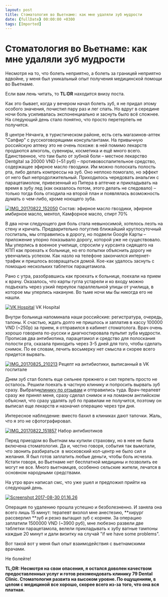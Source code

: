 ```yaml
---
layout: post
title: Стоматология во Вьетнаме: как мне удаляли зуб мудрости
date: {fullDate} 00:00:00 +0300
tags: [Imported]
---
```

# Стоматология во Вьетнаме: как мне удаляли зуб мудрости

Несмотря на то, что болеть неприятно, а болеть за границей неприятно вдвойне, у меня был уникальный опыт получения медицинской помощи во Вьетнаме. ​

​Если вам лень читать, то **TL:DR** находится внизу поста.

Как это бывает, когда у вечером начал болеть зуб, я не придал этому особого значения, почистил пару раз и лег спать. Но вдруг в середине ночи боль усиливалась экспоненциально и заснуть было всё сложнее. На следующий день стало понятно, что просто перетерпеть не получится.

В центре Нячанга, в туристическом районе, есть сеть магазинов-аптек "Сапфир" с русскоговорящими консультантами. На привычную российскую аптеку это не очень похоже: в ней помимо лекарств продаются алкоголь, сувениры, косметика и ещё много всего. Единственное, что там было от зубной боли – местное лекарство Dentgital за 20000 VND (~51 руб) – противовоспалительное средство, содержащее эфирное масло гвоздики. Им можно полоскать полость рта, либо делать компрессы на зуб. Оно неплохо помогало, но эффект от него был непродолжительный. Приходилось чередовать анальгин с парацетамолом, привезенный из Питера в аптечке и прикладывать на время в зубу лед (как оказалось потом, этого делать не следовало) – только тогда боль отходила на второй план и появлялась возможность думать о чем-либо, кроме ноющего зуба.

[![IMG_20170822_152050](https://vlaim.s3.amazonaws.com/uploads/2017/08/IMG_20170822_152050.jpg)](https://vlaim.s3.amazonaws.com/uploads/2017/08/IMG_20170822_152050.jpg) Состав: эфирное масло гвоздики, эфирное имбирное масло, ментол, Камфорное масло, спирт 70%

В два ночи следующего дня боль стала невыносимой, хотелось лезть на стену и кричать. Предварительно погуглив ближайший круглосуточный госпиталь, мы отправились в дорогу, но подвели Google Карты – приложение упорно показывало дорогу, которой уже не существовало. Мы уперлись в военное училище, спросили у курсанта сидящего на КПП как проехать к больнице, но его попытки объяснить дорогу не увенчались успехом. Как назло на телефоне закончился интернет-трафик и пришлось возвращаться домой. Кое-как удалось заснуть с помощью нескольких таблеток парацетамола.

Рано с утра, разобравшись как проехать к больнице, поехали на прием к врачу. Оказалось, что карты гугла устарели и ко входу можно подъехать через узкий переулок параллельной улицы от училища, в которое мы уперлись накануне. Во тьме ночи мы бы никогда его не нашли.

[![VK Hospital](https://vlaim.s3.amazonaws.com/uploads/2017/08/vkhospital.png)](https://vlaim.s3.amazonaws.com/uploads/2017/08/vkhospital.png) VK Hospital

Внутри больница напоминала наши российские: регистратура, очередь, талоны. К счастью, ждать долго не пришлось и заплатив в кассу 100000 VND (~250р) за прием, я отправился в кабинет стоматолога. Врач очень хорошо говорила по-русски и диагностировала пульпит зуба мудрости. Прописав два антибиотика, парацетамол и средство для полоскания полости рта, сказала приходить через 3-5 дней для того, чтобы сделать снимок. По ее словам, лечить восьмерку нет смысла и скорее всего придется вырвать.

[![IMG_20170825_210213](https://vlaim.s3.amazonaws.com/uploads/2017/08/IMG_20170825_210213.jpg)](https://vlaim.s3.amazonaws.com/uploads/2017/08/IMG_20170825_210213.jpg) Рецепт на антибиотики, выписанный в VK госпитале

Днем зуб стал болеть еще сильнее прежнего и сил терпеть просто не осталось. Решили поехать в частную клинику и попросить вырвать зуб сразу. Выбрали[клинику по отзывам](https://www.facebook.com/pages/Nha-Khoa-79/221829608027774) и отправились туда. Врач-терапевт сразу же принял меня, сразу сделал снимок и на ломаном английском объяснил, что сразу удалять зуб по правилам не получится, поэтому он выписал еще лекарств и назначил операцию через три дня.

Интересное наблюдение: вместо бахил в клиниках дают тапочки. Жаль, что я это не сфотографировал.

[![IMG_20170822_151857](https://vlaim.s3.amazonaws.com/uploads/2017/08/IMG_20170822_151857.jpg)](https://vlaim.s3.amazonaws.com/uploads/2017/08/IMG_20170822_151857.jpg) Набор антибиотиков

Перед приездом во Вьетнам мы купили страховку, но в нее не была включена стоматология. Да и, честно говоря, события так вымотали, что звонить разбираться  в московский кол-центр не было сил и желания. Я был готов заплатить любые деньги, чтобы боль исчезла. Кстати говоря, во Вьетнаме нет бесплатной медицины и позволить ее могут не все. Много вьетнамцев, особенно сельские жители, лечатся в основном народными средствами.

На утро врач написал смс, что уже ушел и предложил прийти на следующий день.

[![Screenshot 2017-08-30 01.16.26](https://vlaim.s3.amazonaws.com/uploads/2017/08/Screenshot-2017-08-30-01.16.26.png)](https://vlaim.s3.amazonaws.com/uploads/2017/08/Screenshot-2017-08-30-01.16.26.png)

Операция по удалению прошла успешно и безболезненно. И заняла она всего лишь 15 минут: терапевт вколол мне анестезию, **<span style="font-weight: 400;">хирург рассверлил </span>**зуб и резко вытащил зуб с корнем. За операцию заплатили 1500000 VND (~3900 руб), мне любезно развели две таблетки парацетамола, велели прикладывать к зубу ватные тампоны каждые 20 минут и дали визитку на случай "if we have some problems".

Вот такой вот у меня был опыт взаимодействия с вьетнамскими врачами.

Не болейте!

**TL;DR: Несмотря на свои опасения, я остался доволен качеством предоставленных услуг и готов рекомендовать клинику 79 Dental Clinic. Стоматология развита на высоком уровне. По ощущениям, в целом с медициной все хорошо, скорее всего из-за того, что она вся платная.**